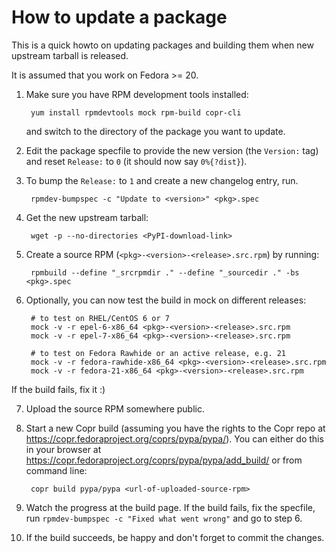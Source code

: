 How to update a package
=======================

This is a quick howto on updating packages and building them when new upstream
tarball is released.

It is assumed that you work on Fedora >= 20.

1. Make sure you have RPM development tools installed:

        yum install rpmdevtools mock rpm-build copr-cli

   and switch to the directory of the package you want to update.

2. Edit the package specfile to provide the new version (the `Version:` tag)
   and reset `Release:` to `0` (it should now say `0%{?dist}`).

3. To bump the `Release:` to `1` and create a new changelog entry, run.

        rpmdev-bumpspec -c "Update to <version>" <pkg>.spec

4. Get the new upstream tarball:

        wget -p --no-directories <PyPI-download-link>

5. Create a source RPM (`<pkg>-<version>-<release>.src.rpm`) by running:

        rpmbuild --define "_srcrpmdir ." --define "_sourcedir ." -bs <pkg>.spec

6. Optionally, you can now test the build in mock on different releases:

        # to test on RHEL/CentOS 6 or 7
        mock -v -r epel-6-x86_64 <pkg>-<version>-<release>.src.rpm
        mock -v -r epel-7-x86_64 <pkg>-<version>-<release>.src.rpm

        # to test on Fedora Rawhide or an active release, e.g. 21
        mock -v -r fedora-rawhide-x86_64 <pkg>-<version>-<release>.src.rpm
        mock -v -r fedora-21-x86_64 <pkg>-<version>-<release>.src.rpm

  If the build fails, fix it :)

7. Upload the source RPM somewhere public.

8. Start a new Copr build (assuming you have the rights to the Copr repo at
   https://copr.fedoraproject.org/coprs/pypa/pypa/). You can either do this
   in your browser at https://copr.fedoraproject.org/coprs/pypa/pypa/add_build/
   or from command line:

        copr build pypa/pypa <url-of-uploaded-source-rpm>

9. Watch the progress at the build page. If the build fails, fix the specfile,
   run `rpmdev-bumpspec -c "Fixed what went wrong"` and go to step 6.

10. If the build succeeds, be happy and don't forget to commit the changes.
